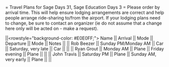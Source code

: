 = Travel Plans for Sage Days 31, Sage Education Days 3 =
Please order by arrival time.  This will help ensure lodging arrangements are correct and help people arrange ride-sharing to/from the airport.  If your lodging plans need to change, be sure to contact an organizer (ie do not assume that a change here only will be acted on - make a request).


||<rowstyle="background-color: #E0E0FF;"> Name ||  Arrival || Mode || Departure || Mode || Notes ||
|| Rob Beezer || Sunday PM/Monday AM || Car || Saturday, very late || Car ||  ||
|| Ryan Grout || Monday AM || Plane || Friday evening || Plane || ||
|| John Travis || Saturday PM || Plane || Sunday AM, very early || Plane || ||

